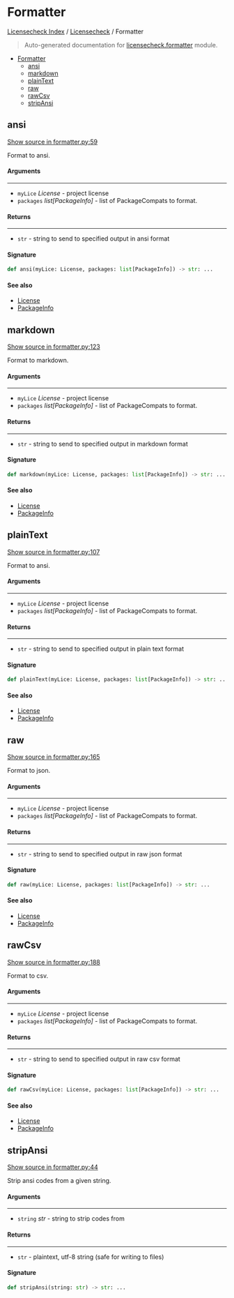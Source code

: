 # Formatter

[Licensecheck Index](../README.md#licensecheck-index) / [Licensecheck](./index.md#licensecheck) / Formatter

> Auto-generated documentation for [licensecheck.formatter](../../../licensecheck/formatter.py) module.

- [Formatter](#formatter)
  - [ansi](#ansi)
  - [markdown](#markdown)
  - [plainText](#plaintext)
  - [raw](#raw)
  - [rawCsv](#rawcsv)
  - [stripAnsi](#stripansi)

## ansi

[Show source in formatter.py:59](../../../licensecheck/formatter.py#L59)

Format to ansi.

#### Arguments

----
 - `myLice` *License* - project license
 - `packages` *list[PackageInfo]* - list of PackageCompats to format.

#### Returns

-------
 - `str` - string to send to specified output in ansi format

#### Signature

```python
def ansi(myLice: License, packages: list[PackageInfo]) -> str: ...
```

#### See also

- [License](./types.md#license)
- [PackageInfo](./types.md#packageinfo)



## markdown

[Show source in formatter.py:123](../../../licensecheck/formatter.py#L123)

Format to markdown.

#### Arguments

----
 - `myLice` *License* - project license
 - `packages` *list[PackageInfo]* - list of PackageCompats to format.

#### Returns

-------
 - `str` - string to send to specified output in markdown format

#### Signature

```python
def markdown(myLice: License, packages: list[PackageInfo]) -> str: ...
```

#### See also

- [License](./types.md#license)
- [PackageInfo](./types.md#packageinfo)



## plainText

[Show source in formatter.py:107](../../../licensecheck/formatter.py#L107)

Format to ansi.

#### Arguments

----
 - `myLice` *License* - project license
 - `packages` *list[PackageInfo]* - list of PackageCompats to format.

#### Returns

-------
 - `str` - string to send to specified output in plain text format

#### Signature

```python
def plainText(myLice: License, packages: list[PackageInfo]) -> str: ...
```

#### See also

- [License](./types.md#license)
- [PackageInfo](./types.md#packageinfo)



## raw

[Show source in formatter.py:165](../../../licensecheck/formatter.py#L165)

Format to json.

#### Arguments

----
 - `myLice` *License* - project license
 - `packages` *list[PackageInfo]* - list of PackageCompats to format.

#### Returns

-------
 - `str` - string to send to specified output in raw json format

#### Signature

```python
def raw(myLice: License, packages: list[PackageInfo]) -> str: ...
```

#### See also

- [License](./types.md#license)
- [PackageInfo](./types.md#packageinfo)



## rawCsv

[Show source in formatter.py:188](../../../licensecheck/formatter.py#L188)

Format to csv.

#### Arguments

----
 - `myLice` *License* - project license
 - `packages` *list[PackageInfo]* - list of PackageCompats to format.

#### Returns

-------
 - `str` - string to send to specified output in raw csv format

#### Signature

```python
def rawCsv(myLice: License, packages: list[PackageInfo]) -> str: ...
```

#### See also

- [License](./types.md#license)
- [PackageInfo](./types.md#packageinfo)



## stripAnsi

[Show source in formatter.py:44](../../../licensecheck/formatter.py#L44)

Strip ansi codes from a given string.

#### Arguments

----
 - `string` *str* - string to strip codes from

#### Returns

-------
 - `str` - plaintext, utf-8 string (safe for writing to files)

#### Signature

```python
def stripAnsi(string: str) -> str: ...
```
